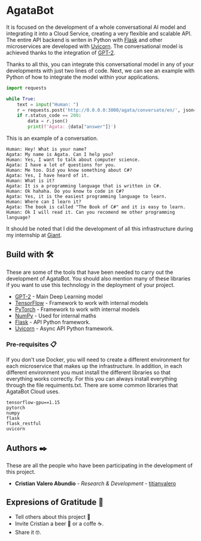 # AgataBot

It is focused on the development of a whole conversational AI model and integrating it into a Cloud Service, creating a very flexible and scalable API. The entire API backend is writen in Python with [Flask](https://flask.palletsprojects.com/en/1.1.x/) and other microservices are developed with [Uvicorn](https://www.uvicorn.org/). The conversational model is achieved thanks to the integration of [GPT-2](https://github.com/openai/gpt-2).

Thanks to all this, you can integrate this conversational model in any of your developments with just two lines of code. Next, we can see an example with Python of how to integrate the model within your applications.

```python
import requests

while True:
    text = input("Human: ")
    r = requests.post('http://0.0.0.0:3000/agata/conversate/en/', json={"id": "1", "question": text})
    if r.status_code == 200:
        data = r.json()
        print(f'Agata: {data["answer"]}')
```

This is an example of a conversation.
```
Human: Hey! What is your name?
Agata: My name is Agata. Can I help you?
Human: Yes, I want to talk about computer science.
Agata: I have a lot of questions for you.
Human: Me too. Did you know something about C#? 
Agata: Yes, I have heard of it.
Human: What is it? 
Agata: It is a programming language that is written in C#.
Human: Ok hahaha. Do you know to code in C#?
Agata: Yes, it is the easiest programming language to learn.
Human: Where can I learn it?
Agata: The book is called "The Book of C#" and it is easy to learn.
Human: Ok I will read it. Can you recomend me other programming language?
```

It should be noted that I did the development of all this infrastructure during my internship at [Giant](http://giant.uji.es/).

## Build with 🛠️

These are some of the tools that have been needed to carry out the development of AgataBot. You should also mention many of these libraries if you want to use this technology in the deployment of your project.

* [GPT-2](https://github.com/openai/gpt-2) - Main Deep Learning model
* [TensorFlow](https://www.tensorflow.org/?hl=es-419) - Framework to work with internal models
* [PyTorch](https://numpy.org/) - Framework to work with internal models
* [NumPy](https://rometools.github.io/rome/) - Used for internal maths
* [Flask](https://flask.palletsprojects.com/en/1.1.x/) - API Python framework.
* [Uvicorn](https://www.uvicorn.org/) - Async API Python framework.

### Pre-requisites 📋

If you don't use Docker, you will need to create a different environment for each microservice that makes up the infrastructure. In addition, in each different environment you must install the different libraries so that everything works correctly. For this you can always install everything through the file requiments.txt.
There are some common libraries that AgataBot Cloud uses.

```
tensorflow-gpu==1.15
pytorch
numpy
flask 
flask_restful
uvicorn
```

## Authors ✒️

These are all the people who have been participating in the development of this project.

* **Cristian Valero Abundio** - *Research & Development* - [titianvalero](https://www.linkedin.com/in/cristian-valero-abundio-776646207/)

## Expresions of Gratitude 🎁

* Tell others about this project 📢
* Invite Cristian a beer 🍺 or a coffe ☕.
* Share it 🤓.

<!--### Instalación 🔧

_Una serie de ejemplos paso a paso que te dice lo que debes ejecutar para tener un entorno de desarrollo ejecutandose_

_Dí cómo será ese paso_

```
Da un ejemplo
```

_Y repite_

```
hasta finalizar
```

_Finaliza con un ejemplo de cómo obtener datos del sistema o como usarlos para una pequeña demo_

## Ejecutando las pruebas ⚙️

_Explica como ejecutar las pruebas automatizadas para este sistema_

### Analice las pruebas end-to-end 🔩

_Explica que verifican estas pruebas y por qué_

```
Da un ejemplo
```

### Y las pruebas de estilo de codificación ⌨️

_Explica que verifican estas pruebas y por qué_

```
Da un ejemplo
```

## Despliegue 📦

_Agrega notas adicionales sobre como hacer deploy_
 -->
